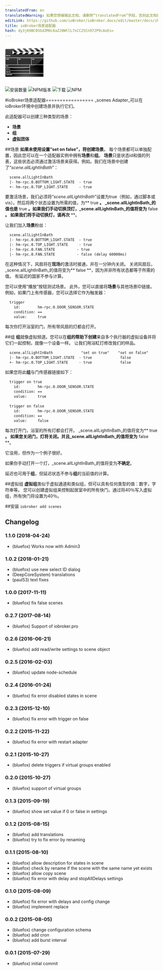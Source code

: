 ```yaml
---
translatedFrom: en
translatedWarning: 如果您想编辑此文档，请删除“translatedFrom”字段，否则此文档将再次自动翻译
editLink: https://github.com/ioBroker/ioBroker.docs/edit/master/docs/zh-cn/adapterref/iobroker.scenes/README.md
title: ioBroker场景适配器
hash: dy3j69BC0SGdZMOc6aZJ0WtlL7xCC25Cn972P9cAxEs=
---
```

![商标](../../../en/adapterref/iobroker.scenes/admin/scenes.png)

![安装数量](http://iobroker.live/badges/scenes-stable.svg)
![NPM版本](http://img.shields.io/npm/v/iobroker.scenes.svg)
![下载](https://img.shields.io/npm/dm/iobroker.scenes.svg)
![NPM](https://nodei.co/npm/iobroker.scenes.png?downloads=true)

#ioBroker场景适配器=================
_scenes Adapter_可以在ioBroker环境中创建场景并执行它们。

此适配器可以创建三种类型的场景：

 -  **场景**
 -  **组**
 -  **虚拟团体**

##场景
**如果未使用设置“set on false”，将创建场景**。
每个场景都可以单独配置，因此您可以在一个适配器实例中拥有**场景**和**组**。
**场景**只是状态id和值的列表，这些状态必须通过激活场景来获得。例如。我们在场景中创建了“_scene.allLightInBath_”：

```
  scene.allLightInBath
  |- hm-rpc.0.BOTTOM_LIGHT.STATE  - true
  +- hm-rpc.0.TOP_LIGHT.STATE     - true
```

要激活场景，我们必须将“_scene.allLightInBath_”设置为true（例如，通过脚本或vis）。然后将两个状态设置为所需的值，为** true **。
_scene.allLightInBath_的值也是** true **。如果我们手动切换顶灯，_scene.allLightInBath_的值将变为** false **。
如果我们将手动切换灯，请再次** **。

让我们加入**场景**粉丝：

```
  scene.allLightInBath
  |- hm-rpc.0.BOTTOM_LIGHT.STATE  - true
  |- hm-rpc.0.TOP_LIGHT.STATE     - true
  |- hm-rpc.0.FAN.STATE          - true
  |- hm-rpc.0.FAN.STATE          - false (delay 60000ms)
```

在这种情况下，风扇将在**现场**的激活时接通，并在一分钟内关闭。
关闭风扇后，_scene.allLightInBath_的值将变为** false **，因为并非所有状态都等于所需的值。
有延迟的国家不参与计算。

您可以使用“播放”按钮测试场景。
此外，您可以直接将**场景**与其他场景ID链接。例如，如果门上有传感器，您可以选择它作为触发器：

```
  trigger
    id:        hm-rpc.0.DOOR_SENSOR.STATE
    condition: ==
    value:     true
```

每次你打开浴室的门，所有带风扇的灯都会打开。

##组
**组**就像虚拟频道。您可以在**组的帮助下创建**来自多个执行器的虚拟设备并将它们一起控制，就像一个设备一样。
让我们用浴缸灯修改我们的样品。

```
  scene.allLightInBath             "set on true"    "set on false"
  |- hm-rpc.0.BOTTOM_LIGHT.STATE  - true             false
  +- hm-rpc.0.TOP_LIGHT.STATE     - true             false
```

如果您将此**组**与门传感器链接如下：

```
  trigger on true
    id:        hm-rpc.0.DOOR_SENSOR.STATE
    condition: ==
    value:     true

  trigger on false
    id:        hm-rpc.0.DOOR_SENSOR.STATE
    condition: ==
    value:     false
```

每次打开门，浴室的所有灯都会打开。 _scene.allLightInBath_的值将变为** true **。
如果您关闭门，灯将关闭。并且_scene.allLightInBath_的值将变为** false **。

它没用，但作为一个例子很好。

如果你手动打开一个灯，_scene.allLightInBath_的值将变为**不确定**。

延迟也可用于**组**，但延迟状态不参与**组**的当前值的计算。

##虚拟组
**虚拟组**类似于虚拟通道和类似组，但可以具有任何类型的值：数字，字符串等。
您可以创建虚拟组来控制起居室中的所有快门。通过将40％写入虚拟组，所有快门将设置为40％。

##安装
```iobroker add scenes```

## Changelog
### 1.1.0 (2018-04-24)
* (bluefox) Works now with Admin3

### 1.0.2 (2018-01-21)
* (bluefox) use new select ID dialog
* (DeepCoreSystem) translations
* (paul53) text fixes

### 1.0.0 (2017-11-11)
* (bluefox) fix false scenes

### 0.2.7 (2017-08-14)
* (bluefox) Support of iobroker.pro

### 0.2.6 (2016-06-21)
* (bluefox) add read/write settings to scene object

### 0.2.5 (2016-02-03)
* (bluefox) update node-schedule

### 0.2.4 (2016-01-24)
* (bluefox) fix error disabled states in scene

### 0.2.3 (2015-12-10)
* (bluefox) fix error with trigger on false

### 0.2.2 (2015-11-22)
* (bluefox) fix error with restart adapter

### 0.2.1 (2015-10-27)
* (bluefox) delete triggers if virtual groups enabled

### 0.2.0 (2015-10-27)
* (bluefox) support of virtual groups

### 0.1.3 (2015-09-19)
* (bluefox) show set value if 0 or false in settings

### 0.1.2 (2015-08-15)
* (bluefox) add translations
* (bluefox) try to fix error by renaming

### 0.1.1 (2015-08-10)
* (bluefox) allow description for states in scene
* (bluefox) check by rename if the scene with the same name yet exists
* (bluefox) allow copy scene
* (bluefox) fix error with delay and stopAllDelays settings

### 0.1.0 (2015-08-09)
* (bluefox) fix error with delays and config change
* (bluefox) implement replace 

### 0.0.2 (2015-08-05)
* (bluefox) change configuration schema
* (bluefox) add cron
* (bluefox) add burst interval

### 0.0.1 (2015-07-29)
* (bluefox) initial commit